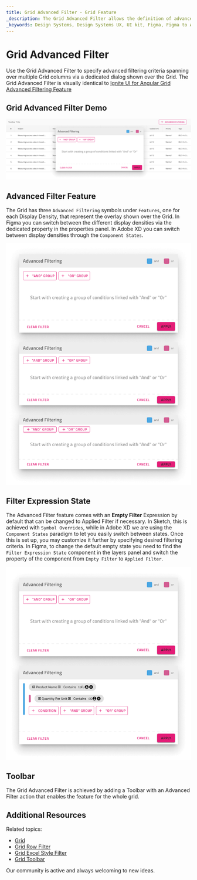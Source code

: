 ```yaml
---
title: Grid Advanced Filter - Grid Feature
_description: The Grid Advanced Filter allows the definition of advanced filtering criteria spanning over multiple Grid columns.
_keywords: Design Systems, Design Systems UX, UI kit, Figma, Figma to Angular, Export code from Figma, Figma to HTML, Figma UI kits, Sketch, Ignite UI for Angular, Sketch to Angular, Angular, Angular Design System, Export code from Sketch, Design Kits for Angular, Sketch HTML, Sketch to HTML, Sketch UI kits, Adobe XD, Adobe XD to Angular, Export code from Adobe XD, Adobe XD to HTML, Adobe XD UI kits
---
```


# Grid Advanced Filter

Use the Grid Advanced Filter to specify advanced filtering criteria spanning over multiple Grid columns via a dedicated dialog shown over the Grid. The Grid Advanced Filter is visually identical to [Ignite UI for Angular Grid Advanced Filtering Feature](https://www.infragistics.com/products/ignite-ui-angular/angular/components/grid/advanced-filtering.html)

## Grid Advanced Filter Demo

<img class="responsive-img" src="../images/grid_advanced_filter_demo.png" srcset="../images/grid_advanced_filter_demo@2x.png 2x" />

## Advanced Filter Feature

The Grid has three `Advanced Filtering` symbols under `Features`, one for each Display Density, that represent the overlay shown over the Grid. In Figma you can switch between the different display densities via the dedicated property in the properties panel. In Adobe XD you can switch between display densities through the `Component States`.

<img class="responsive-img" src="../images/grid_advanced_filter_display_density.png" srcset="../images/grid_advanced_filter_display_density@2x.png 2x" />

## Filter Expression State

The Advanced Filter feature comes with an **Empty Filter** Expression by default that can be changed to Applied Filter if necessary. In Sketch, this is achieved with `Symbol Overrides`, while in Adobe XD we are using the `Component States` paradigm to let you easily switch between states. Once this is set up, you may customize it further by specifying desired filtering criteria. In Figma, to change the default empty state you need to find the `Filter Expression State` component in the layers panel and switch the property of the component from `Empty Filter` to `Applied Filter`.

<img class="responsive-img" src="../images/grid_advanced_filter_expression.png" srcset="../images/grid_advanced_filter_expression@2x.png 2x" />

## Toolbar

The Grid Advanced Filter is achieved by adding a Toolbar with an Advanced Filter action that enables the feature for the whole grid.

## Additional Resources

Related topics:

- [Grid](grid.md)
- [Grid Row Filter](grid-row-filter.md)
- [Grid Excel Style Filter](grid-excel-style-filter.md)
- [Grid Toolbar](grid-toolbar.md)
  <div class="divider--half"></div>

Our community is active and always welcoming to new ideas.
